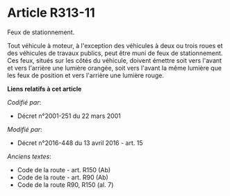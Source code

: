 # Article R313-11

Feux de stationnement. 

Tout véhicule à moteur, à l'exception des véhicules à deux ou trois roues et des véhicules    de travaux publics, peut être
muni de feux de stationnement. Ces feux, situés sur les côtés du véhicule, doivent émettre soit vers l'avant et vers
l'arrière une lumière orangée, soit vers l'avant la même lumière que les feux de position et vers l'arrière une lumière
rouge.

**Liens relatifs à cet article**

_Codifié par_:

  - Décret n°2001-251 du 22 mars 2001

_Modifié par_:

  - Décret n°2016-448 du 13 avril 2016 - art. 15

_Anciens textes_:

  - Code de la route - art. R150 (Ab)
  - Code de la route - art. R90 (Ab)
  - Code de la route R90, R150 (al. 7)
